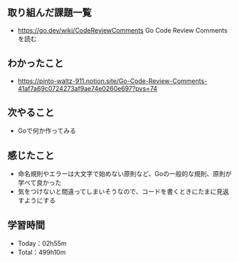 ## 取り組んだ課題一覧
- https://go.dev/wiki/CodeReviewComments Go Code Review Commentsを読む
 
## わかったこと
- https://pinto-waltz-911.notion.site/Go-Code-Review-Comments-41af7a69c0724273af9ae74e0260e697?pvs=74

## 次やること
- Goで何か作ってみる

## 感じたこと
- 命名規則やエラーは大文字で始めない原則など、Goの一般的な規則、原則が学べて良かった
- 気をつけないと間違ってしまいそうなので、コードを書くときにたまに見返すようにする

## 学習時間
- Today：02h55m
- Total：499h10m
